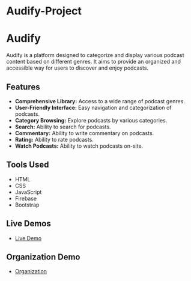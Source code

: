 # Audify-Project

# Audify

Audify is a platform designed to categorize and display various podcast content based on different genres. It aims to provide an organized and accessible way for users to discover and enjoy podcasts.

## Features

- **Comprehensive Library:** Access to a wide range of podcast genres.
- **User-Friendly Interface:** Easy navigation and categorization of podcasts.
- **Category Browsing:** Explore podcasts by various categories.
- **Search:** Ability to search for podcasts.
- **Commentary:** Ability to write commentary on podcasts.
- **Rating:** Ability to rate podcasts.
- **Watch Podcasts:** Ability to watch podcasts on-site.

## Tools Used

- HTML
- CSS
- JavaScript
- Firebase
- Bootstrap

## Live Demos

- [Live Demo ](https://abedalmajed.github.io/Audify-Project/(https://abdallah-aljbour.github.io/Website-Audify/))

## Organization Demo
- [Organization](https://github.com/AbedAlmajed/Audify-Project)
